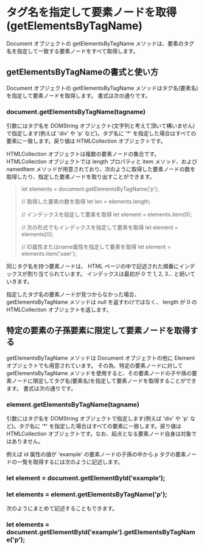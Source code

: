 # タグ名を指定して要素ノードを取得(getElementsByTagName)
Document オブジェクトの getElementsByTagName メソッドは、要素のタグ名を指定して一致する要素ノードをすべて取得します。

## getElementsByTagNameの書式と使い方
Document オブジェクトの getElementsByTagName メソッドはタグ名(要素名)を指定して要素ノードを取得します。
書式は次の通りです。

### document.getElementsByTagName(tagname)

引数にはタグ名を DOMString オブジェクト(文字列と考えて頂いて構いません)で指定します(例えば 'div' や 'p' など)。タグ名に '*' を指定した場合はすべての要素に一致します。戻り値は HTMLCollection オブジェクトです。

HTMLCollection オブジェクトは複数の要素ノードの集合です。
HTMLCollection オブジェクトでは length プロパティと item メソッド、および namedItem メソッドが用意されており、次のように取得した要素ノードの数を取得したり、指定した要素ノードを取り出すことができます。

 >let elements = document.getElementsByTagName('p');
 >
 >// 取得した要素の数を取得
 >let len = elements.length;
 >
 >// インデックスを指定して要素を取得
 >let element = elements.item(0);
 >
 >// 次の形式でもインデックスを指定して要素を取得
 >let element = elements[0];
 >
 >// ID属性またはname属性を指定して要素を取得
 >let element = elements.item('user');

同じタグ名を持つ要素ノードは、 HTML ページの中で記述された順番にインデックスが割り当てられています。
インデックスは最初が 0 で 1, 2, 3... と続いていきます。

指定したタグ名の要素ノードが見つからなかった場合、 getElementsByTagName メソッドは null を返すわけではなく、 length が 0 の HTMLCollection オブジェクトを返します。

## 特定の要素の子孫要素に限定して要素ノードを取得する
getElementsByTagName メソッドは Document オブジェクトの他に Element オブジェクトでも用意されています。
その為、特定の要素ノードに対して getElementsByTagName メソッドを使用すると、その要素ノードの子や孫の要素ノードに限定してタグ名(要素名)を指定して要素ノードを取得することができます。
書式は次の通りです。

### element.getElementsByTagName(tagname)

引数にはタグ名を DOMString オブジェクトで指定します(例えば 'div' や 'p' など)。タグ名に '*' を指定した場合はすべての要素に一致します。戻り値は HTMLCollection オブジェクトです。なお、起点となる要素ノード自身は対象ではありません。

例えば id 属性の値が 'example' の要素ノードの子孫の中から p タグの要素ノードの一覧を取得するには次のように記述します。

### let element = document.getElementById('example');
### let elements = element.getElementsByTagName('p');

次のようにまとめて記述することもできます。

### let elements = document.getElementById('example').getElementsByTagName('p');

